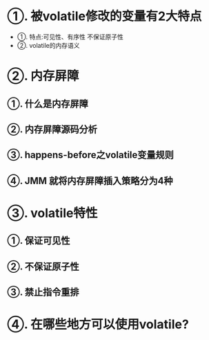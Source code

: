 

# ①. 被volatile修改的变量有2大特点
- ①. 特点:可见性、有序性 不保证原子性
- ②. volatile的内存语义



# ②. 内存屏障



## ①. 什么是内存屏障



## ②. 内存屏障源码分析



## ③. happens-before之volatile变量规则



## ④. JMM 就将内存屏障插⼊策略分为4种



# ③. volatile特性



## ①. 保证可见性



## ②. 不保证原子性



## ③. 禁止指令重排



# ④. 在哪些地方可以使用volatile?












































